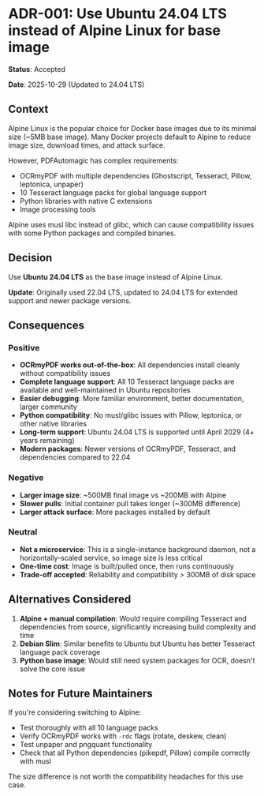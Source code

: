 # ADR-001: Use Ubuntu 24.04 LTS instead of Alpine Linux for base image

**Status**: Accepted

**Date**: 2025-10-29 (Updated to 24.04 LTS)

## Context

Alpine Linux is the popular choice for Docker base images due to its minimal size (~5MB base image). Many Docker projects default to Alpine to reduce image size, download times, and attack surface.

However, PDFAutomagic has complex requirements:
- OCRmyPDF with multiple dependencies (Ghostscript, Tesseract, Pillow, leptonica, unpaper)
- 10 Tesseract language packs for global language support
- Python libraries with native C extensions
- Image processing tools

Alpine uses musl libc instead of glibc, which can cause compatibility issues with some Python packages and compiled binaries.

## Decision

Use **Ubuntu 24.04 LTS** as the base image instead of Alpine Linux.

**Update**: Originally used 22.04 LTS, updated to 24.04 LTS for extended support and newer package versions.

## Consequences

### Positive

- **OCRmyPDF works out-of-the-box**: All dependencies install cleanly without compatibility issues
- **Complete language support**: All 10 Tesseract language packs are available and well-maintained in Ubuntu repositories
- **Easier debugging**: More familiar environment, better documentation, larger community
- **Python compatibility**: No musl/glibc issues with Pillow, leptonica, or other native libraries
- **Long-term support**: Ubuntu 24.04 LTS is supported until April 2029 (4+ years remaining)
- **Modern packages**: Newer versions of OCRmyPDF, Tesseract, and dependencies compared to 22.04

### Negative

- **Larger image size**: ~500MB final image vs ~200MB with Alpine
- **Slower pulls**: Initial container pull takes longer (~300MB difference)
- **Larger attack surface**: More packages installed by default

### Neutral

- **Not a microservice**: This is a single-instance background daemon, not a horizontally-scaled service, so image size is less critical
- **One-time cost**: Image is built/pulled once, then runs continuously
- **Trade-off accepted**: Reliability and compatibility > 300MB of disk space

## Alternatives Considered

1. **Alpine + manual compilation**: Would require compiling Tesseract and dependencies from source, significantly increasing build complexity and time
2. **Debian Slim**: Similar benefits to Ubuntu but Ubuntu has better Tesseract language pack coverage
3. **Python base image**: Would still need system packages for OCR, doesn't solve the core issue

## Notes for Future Maintainers

If you're considering switching to Alpine:
- Test thoroughly with all 10 language packs
- Verify OCRmyPDF works with `-rdc` flags (rotate, deskew, clean)
- Test unpaper and pngquant functionality
- Check that all Python dependencies (pikepdf, Pillow) compile correctly with musl

The size difference is not worth the compatibility headaches for this use case.
